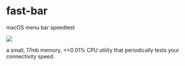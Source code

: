 # fast-bar
macOS menu bar speedtest

![](https://i.imgur.com/8RCCLt4.png)

a small, 17mb memory, <<0.01% CPU utility that periodically tests your connectivity speed.
